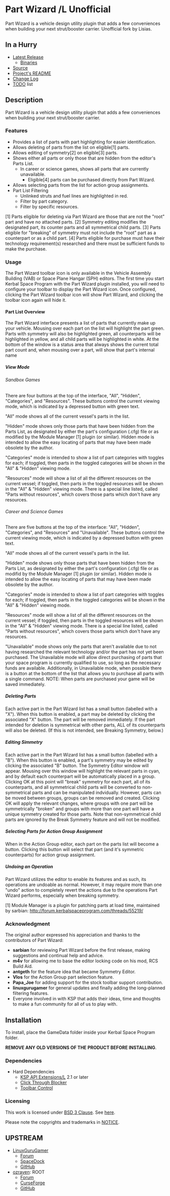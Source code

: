 # Part Wizard /L Unofficial

Part Wizard is a vehicle design utility plugin that adds a few conveniences when building your next strut/booster carrier. Unofficial fork by Lisias.


## In a Hurry

* [Latest Release](https://github.com/net-lisias-kspu/PartWizard/releases)
	+ [Binaries](https://github.com/net-lisias-kspu/PartWizard/tree/Archive)
* [Source](https://github.com/net-lisias-kspu/PartWizard)
* [Project's README](https://github.com/net-lisias-kspu/PartWizard/blob/master/README.md)
* [Change Log](./CHANGE_LOG.md)
* [TODO](./TODO.md) list


## Description

Part Wizard is a vehicle design utility plugin that adds a few conveniences when building your next strut/booster carrier.﻿

### Features

* Provides a list of parts with part highlighting for easier identification.
* Allows deleting of parts from the list on eligible[1] parts.
* Allows editing of symmetry[2] on eligible[3] parts.
* Shows either all parts or only those that are hidden from the editor's Parts List.
	* In career or science games, shows all parts that are currently unavailable.
		* Eligible[4] parts can be purchased directly from Part Wizard.
* Allows selecting parts from the list for action group assignments.
* Part List Filtering
	* Unlinked struts and fuel lines are highlighted in red.
	* Filter by part category.
	* Filter by specific resources.

[1] Parts eligible for deleting via Part Wizard are those that are not the "root" part and have no attached parts.
[2] Symmetry editing modifies the designated part, its counter parts and all symmetrical child parts.
[3] Parts eligible for "breaking" of symmetry must not include the "root" part as a counterpart or as a child part. 
[4] Parts eligible for purchase must have their technology requirement(s) researched and there must be sufficient funds to make the purchase.

### Usage

The Part Wizard toolbar icon is only available in the Vehicle Assembly Building (VAB) or Space Plane Hangar (SPH) editors. The first time you start Kerbal Space Program with the Part Wizard plugin installed, you will need to configure your toolbar to display the Part Wizard icon. Once configured, clicking the Part Wizard toolbar icon will show Part Wizard, and clicking the toolbar icon again will hide it.

#### Part List Overview

The Part Wizard interface presents a list of parts that currently make up your vehicle. Mousing over each part on the list will highlight the part green. Parts with symmetry will also be highlighted green, all counterparts will be highlighted in yellow, and all child parts will be highlighted in white. At the bottom of the window is a status area that always shows the current total part count and, when mousing over a part, will show that part's internal name

##### View Mode

###### Sandbox Games

There are four buttons at the top of the interface, "All", "Hidden", "Categories", and "Resources". These buttons control the current viewing mode, which is indicated by a depressed button with green text. 

 "All" mode shows all of the current vessel's parts in the list. 

"Hidden" mode shows only those parts that have been hidden from the Parts List, as designated by either the part's configuration (.cfg) file or as modified by the Module Manager [1] plugin (or similar). Hidden mode is intended to allow the easy locating of parts that may have been made obsolete by the author.  

"Categories" mode is intended to show a list of part categories with toggles for each; if toggled, then parts in the toggled categories will be shown in the "All" & "Hidden" viewing mode. 

"Resources" mode will show a list of all the different resources on the current vessel; if toggled, then parts in the toggled resources will be shown in the "All" & "Hidden" viewing mode.  There is a special line listed, called "Parts without resources", which covers those parts which don't have any resources.

###### Career and Science Games

There are five buttons at the top of the interface: "All", "Hidden",  "Categories", and "Resources" and "Unavailable". These buttons control the current viewing mode, which is indicated by a depressed button with green text.
	      
"All" mode shows all of the current vessel's parts in the list. 

"Hidden" mode shows only those parts that have been hidden from the Parts List, as designated by either the part's configuration (.cfg) file or as modifid by the Module Manager [1] plugin (or similar). Hidden mode is intended to allow the easy locating of parts that may have been made obsolete by the author. 

"Categories" mode is intended to show a list of part categories with toggles for each; if toggled, then parts in the toggled categories will be shown in the "All" & "Hidden" viewing mode. 

"Resources" mode will show a list of all the different resources on the current vessel; if toggled, then parts in the toggled resources will be shown in the "All" & "Hidden" viewing mode.  There is a special line listed, called "Parts without resources", which covers those parts which don't have any resources.

"Unavailable" mode shows only the parts that aren't available due to not having researched the relevant technology and/or the part has not yet been purchased. The Unavailable mode will allow direct purchasing of parts that your space program is currently qualified to use, so long as the necessary funds are available. Additionally, in Unavailable mode, when possible there is a button at the bottom of the list that allows you to purchase all parts with a single command. NOTE: When parts are purchased your game will be saved immediately.

##### Deleting Parts

Each active part in the Part Wizard list has a small button (labelled with a "X"). When this button is enabled, a part may be deleted by clicking the associated "X" button. The part will be removed immediately. If the part intended for deletion is symmetrical with other parts, ALL of its counterparts will also be deleted. (If this is not intended, see Breaking Symmetry, below.)

##### Editing Simmetry

Each active part in the Part Wizard list has a small button (labelled with a "B"). When this button is enabled, a part's symmetry may be edited by clicking the associated "B" button. The Symmetry Editor window will appear. Mousing over this window will highlight the relevant parts in cyan, and by default each counterpart will be automatically placed in a group. Clicking OK at this point will "break" symmetry for each part, all of its counterparts, and all symmetrical child parts will be converted to non-symmetrical parts and can be manipulated indvidually. However, parts can be moved between groups, groups can be removed and created. Clicking OK will apply the relevant changes, where groups with one part will be symmetrically "broken" and groups with more than one part will have a unique symmetry created for those parts. Note that non-symmetrical child parts are ignored by the Break Symmetry feature and will not be modified.

##### Selecting Parts for Action Group Assignment
	
When in the Action Group editor, each part on the parts list will become a button. Clicking this button will select that part (and it's symmetric counterparts) for action group assignment.
	
##### Undoing an Operation

Part Wizard utilizes the editor to enable its features and as such, its operations are undoable as normal. However, it may require more than one "undo" action to completely revert the actions due to the operations Part Wizard performs, especially when breaking symmetry.

[1] Module Manager is a plugin for patching parts at load time, maintained by sarbian: http://forum.kerbalspaceprogram.com/threads/55219/

### Acknowledgment

The original author expressed his appreciation and thanks to the contributors of Part Wizard:

* **sarbian** for reviewing Part Wizard before the first release, making suggestions and continual help and advice.
* **m4v** for allowing me to base the editor locking code on his mod, RCS Build Aid.
* **antgeth** for the feature idea that became Symmetry Editor.
* **Vlos** for the Action Group part selection feature.
* **Papa_Joe** for adding support for the stock toolbar support contribution.
* **linuxgurugamer** for general updates and finally adding the long-planned filtering features.
* Everyone involved in with KSP that adds their ideas, time and thoughts to make a fun community for all of us to play with.


## Installation

To install, place the GameData folder inside your Kerbal Space Program folder.

**REMOVE ANY OLD VERSIONS OF THE PRODUCT BEFORE INSTALLING**.

### Dependencies

* Hard Dependencies
	+ [KSP API Extensions/L](https://github.com/net-lisias-ksp/KSPAPIExtensions) 2.1 or later
	+ [Click Through Blocker](https://forum.kerbalspaceprogram.com/index.php?/topic/170747-141-click-through-blocker/)
	+ [Toolbar Control](https://github.com/net-lisias-kspu/ToolbarControl)

### Licensing
This work is licensed under [BSD 3 Clause](https://opensource.org/licenses/BSD-3-Clause). See [here](./LICENSE).

Please note the copyrights and trademarks in [NOTICE](./NOTICE).


## UPSTREAM

* [LinuxGuruGamer](https://forum.kerbalspaceprogram.com/index.php?/profile/129964-linuxgurugamer/)
	+ [Forum](https://forum.kerbalspaceprogram.com/index.php?/topic/154466-151-part-wizard-continued/)
	+ [SpaceDock](https://spacedock.info/mod/1148)
	+ [GitHub](https://github.com/linuxgurugamer/PartWizard)
* [ozraven](https://forum.kerbalspaceprogram.com/index.php?/profile/106313-ozraven/): ROOT
	+ [Forum](https://forum.kerbalspaceprogram.com/index.php?/topic/72468-113-part-wizard-125-22-jun-2016/)
	+ [CurseForge](https://kerbal.curseforge.com/projects/part-wizard)
	+ [GitHub](https://github.com/ozraven/PartWizard)
